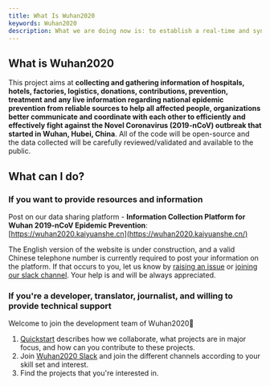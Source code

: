 ```yaml
---
title: What Is Wuhan2020
keywords: Wuhan2020
description: What we are doing now is: to establish a real-time and synchronous data service for hospitals, factories, procurement and other information, and to convene all those who want to contribute to the anti-virus campaign, so that everyone with relevant skills can participate in the development of related topics, and complete it in a self-organized and collaborative way with open source community culture.
---
```




## What is Wuhan2020

This project aims at **collecting and gathering information of hospitals, hotels, factories, logistics, donations, contributions, prevention, treatment and any live information regarding national epidemic prevention from reliable sources to help all affected people, organizations better communicate and coordinate with each other to efficiently and effectively fight against the Novel Coronavirus (2019-nCoV) outbreak that started in Wuhan, Hubei, China**. All of the code will be open-source and the data collected will be carefully reviewed/validated and available to the public.



## What can I do?

### If you want to provide resources and information

Post on our data sharing platform - **Information Collection Platform for Wuhan 2019-nCoV Epidemic Prevention**: [https://wuhan2020.kaiyuanshe.cn](https://wuhan2020.kaiyuanshe.cn/) 

The English version of the website is under construction, and a valid Chinese telephone number is currently required to post your information on the platform. If that occurs to you, let us know by [raising an issue](https://github.com/wuhan2020/WebApp/issues) or [joining our slack channel](https://join.slack.com/t/wuhan2020/shared_invite/enQtOTI2NTU1NzU3MTM2LWQ1YjIzMDllYjYzYTE1OTNhMWU4OTZkOGYzOGJhOWM2MzdlMjgwMmZiOWEzYTQwNmJkZDI4OWRmM2Q2ZDM1MTc). Your help is and will be always appreciated.



### If you're a developer, translator, journalist, and willing to provide technical support



Welcome to join the development team of Wuhan2020👏

1. [Quickstart](https://wuhan2020.github.io/en-us/docs/dev/quickstart.html) describes how we collaborate, what projects are in major focus, and how can you contribute to these projects. 
2. Join [Wuhan2020 Slack](https://join.slack.com/t/wuhan2020/shared_invite/enQtOTI2NTU1NzU3MTM2LWQ1YjIzMDllYjYzYTE1OTNhMWU4OTZkOGYzOGJhOWM2MzdlMjgwMmZiOWEzYTQwNmJkZDI4OWRmM2Q2ZDM1MTc) and join the different channels according to your skill set and interest.
3. Find the projects that you're interested in.